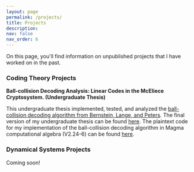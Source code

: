 ```yaml
---
layout: page
permalink: /projects/
title: Projects
description: 
nav: false
nav_order: 6
---
```


On this page, you'll find information on unpublished projects that I have worked on in the past.

### Coding Theory Projects

**Ball-collision Decoding Analysis: Linear Codes in the McEliece Cryptosystem. (Undergraduate Thesis)**

This undergraduate thesis implemented, tested, and analyzed the [ball-collision decoding algorithm from Bernstein, Lange, and Peters](https://cr.yp.to/codes/ballcoll-20110307.pdf). The final version of my undergraduate thesis can be found [here](https://kyleyates.github.io/assets/pdf/BCDproject.pdf). The plaintext code for my implementation of the ball-collision decoding algorithm in Magma computational algebra (V2.24-6) can be found [here](https://kyleyates.github.io/assets/BCDalgorithm.txt).

### Dynamical Systems Projects

Coming soon!



